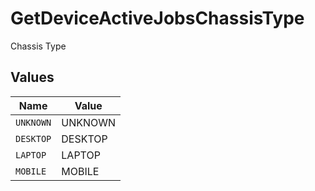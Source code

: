 # GetDeviceActiveJobsChassisType

Chassis Type


## Values

| Name      | Value     |
| --------- | --------- |
| `UNKNOWN` | UNKNOWN   |
| `DESKTOP` | DESKTOP   |
| `LAPTOP`  | LAPTOP    |
| `MOBILE`  | MOBILE    |